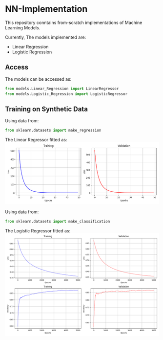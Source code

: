 # NN-Implementation

This repository conntains from-scratch implementations of Machine Learning Models.

Currently, The models implemented are:
- Linear Regression
- Logistic Regression

## Access
The models can be accessed as:

```python
from models.Linear_Regression import LinearRegressor
from models.Logistic_Regression import LogisticRegressor
```

## Training on Synthetic Data
Using data from:
```python
from sklearn.datasets import make_regression
```
The Linear Regressor fitted as:
![Plot 1](images/Linear_Regression_Performance.png)

Using data from:
```python
from sklearn.datasets import make_classification
```
The Logistic Regressor fitted as:
![Plot 2](images/Logistic_Regressor_Performance.png)




